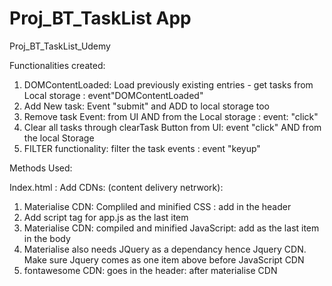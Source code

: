 # Proj_BT_TaskList App
Proj_BT_TaskList_Udemy


Functionalities created:

1)  DOMContentLoaded: Load previously existing entries - get tasks from Local storage : event"DOMContentLoaded"
2)  Add New task: Event "submit" and ADD to local storage too
3)  Remove task Event: from UI AND from the Local storage : event: "click" 
4)  Clear all tasks through clearTask Button from UI: event "click" AND from the local Storage
5)  FILTER functionality: filter the task events : event "keyup"

Methods Used: 

Index.html : 
Add CDNs: (content delivery netrwork):
1)	Materialise CDN: Compliled and minified CSS :  add in the header
2)	Add script tag for app.js as the last item
3)	Materialise CDN: compiled and minified JavaScript: add as the last item in the body
4)	Materialise also needs JQuery as a dependancy hence Jquery CDN. Make sure Jquery comes as one item above before JavaScript 	CDN
5)	fontawesome CDN: goes in the header: after materialise CDN
